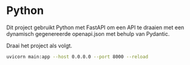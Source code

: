 # Python

Dit project gebruikt Python met FastAPI om een API te draaien met een dynamisch gegenereerde openapi.json met behulp van Pydantic.

Draai het project als volgt.

```bash
uvicorn main:app --host 0.0.0.0 --port 8000 --reload
```
